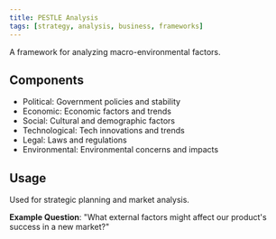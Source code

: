 ```yaml
---
title: PESTLE Analysis
tags: [strategy, analysis, business, frameworks]
---
```


A framework for analyzing macro-environmental factors.

## Components
- Political: Government policies and stability
- Economic: Economic factors and trends
- Social: Cultural and demographic factors
- Technological: Tech innovations and trends
- Legal: Laws and regulations
- Environmental: Environmental concerns and impacts

## Usage
Used for strategic planning and market analysis.

**Example Question**: "What external factors might affect our product's success in a new market?"
